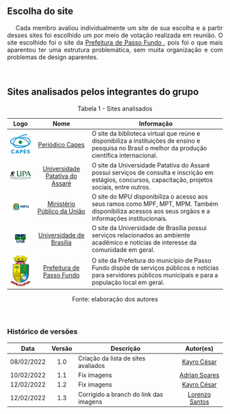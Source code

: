 ## Escolha do site

 <p style="text-indent: 20px; text-align: justify">Cada membro avaliou individualmente um site de sua escolha e a partir desses sites foi escolhido um por meio de votação realizada em reunião. O site escolhido foi o site da <a href = "http://www.pmpf.rs.gov.br/">Prefeitura de Passo Fundo </a>, pois foi o que mais aparentou ter uma estrutura problemática, sem muita organização e com  problemas de design aparentes.</p>

 <br>


## Sites analisados pelos integrantes do grupo
<center>
<figcaption>Tabela 1 - Sites analisados </figcaption> 

 |                          **Logo**                          |                      **Nome**                       | **Informação**                                                                                                                                                                                           |
 | :--------------------------------------------------------: | :-------------------------------------------------: | ------------------------------------------------------------------------------------------------------------------------------------------------------------------------------------------------------- |
 | ![image info](https://raw.githubusercontent.com/Interacao-Humano-Computador/2021.2-Prefeitura-de-Passo-Fundo/main/assets/img/logo-capes.png) |      [Periódico Capes](https://www-periodicos-capes-gov-br.ezl.periodicos.capes.gov.br/index.php)       |O site da biblioteca virtual que reúne e disponibiliza a instituições de ensino e pesquisa no Brasil o melhor da produção científica internacional.                                   |
 | ![image info](https://raw.githubusercontent.com/Interacao-Humano-Computador/2021.2-Prefeitura-de-Passo-Fundo/main/assets/img/logo-upa.png) |         [Universidade Patativa do Assaré](https://home.universidadepatativa.com.br/)         |O  site da  Universidade Patativa do Assaré possui serviços de consulta e inscrição em estágios, concursos, capacitação, projetos sociais, entre outros.
 |  ![image info](https://raw.githubusercontent.com/Interacao-Humano-Computador/2021.2-Prefeitura-de-Passo-Fundo/main/assets/img/logo-mpu.png)   | [Ministério Público da União](http://www.mpu.mp.br/) |  O site do MPU disponibiliza o acesso aos seus ramos como MPF, MPT, MPM. Também disponibiliza acessos aos seus orgãos e a informações institucionais.           |
 |  ![image info](https://raw.githubusercontent.com/Interacao-Humano-Computador/2021.2-Prefeitura-de-Passo-Fundo/main/assets/img/logo-unb.jpeg)  |  [Universidade de Brasília](https://www.unb.br/)   |  O site da Universidade de Brasília possui serviços relacionados ao ambiente acadêmico  e notícias de interesse da comunidade em geral.                                                        |
 |  ![image info](https://raw.githubusercontent.com/Interacao-Humano-Computador/2021.2-Prefeitura-de-Passo-Fundo/main/assets/img/logo-passo-fundo.png)  |  [Prefeitura de Passo Fundo](http://www.pmpf.rs.gov.br/)   | O site da Prefeitura do município de Passo Fundo dispõe de serviços públicos e notícias para servidores públicos municipais e para a população local em geral.                                                         |


<figcaption>Fonte: elaboração dos autores </figcaption> 
</center>
<br>
<br>

### Histórico de versões

 | **Data**   | **Versão** | **Descrição**                            |                **Autor(es)**                 |
 | ---------- | :--------: | ---------------------------------------- | :------------------------------------------: |
 | 08/02/2022 |    1.0     | Criação da lista de sites avaliados            |        [Kayro César](github.com/kayrocesar)         |
 | 10/02/2022 |    1.1     | Fix imagens          |        [Adrian Soares](github.com/swamptg)         |
 | 12/02/2022 |    1.2    | Fix imagens          |        [Kayro César](github.com/kayrocesar)         |
  | 12/02/2022 |    1.3    | Corrigido a branch do link das imagens          |        [Lorenzo Santos](github.com/lorenzo7377)         |
 
 

